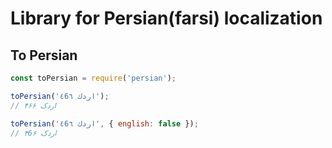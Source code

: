 # Library for Persian(farsi) localization

## To Persian

```javascript
const toPersian = require('persian');

toPersian('اردك ٤6٦');
// اردک ۴۶۶

toPersian('اردك ٤6٦', { english: false });
// اردک ۴6۶

```